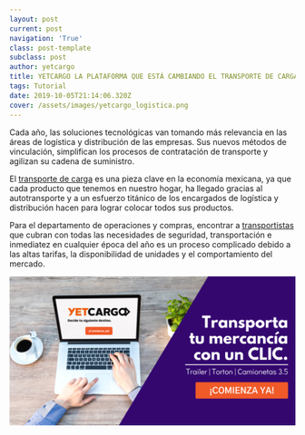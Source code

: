 ```yaml
---
layout: post
current: post
navigation: 'True'
class: post-template
subclass: post
author: yetcargo
title: YETCARGO LA PLATAFORMA QUE ESTÁ CAMBIANDO EL TRANSPORTE DE CARGA EN MÉXICO
tags: Tutorial
date: 2019-10-05T21:14:06.320Z
cover: /assets/images/yetcargo_logistica.png
---
```

Cada año, las soluciones tecnológicas van tomando más relevancia en las áreas de logística y distribución de las empresas. Sus nuevos métodos de vinculación, simplifican los procesos de contratación de transporte y agilizan su cadena de suministro.

El [transporte de carga](https://www.yetcargo.com) es una pieza clave en la economía mexicana, ya que cada producto que tenemos en nuestro hogar, ha llegado gracias al autotransporte y a un esfuerzo titánico de los encargados de logística y distribución hacen para lograr colocar todos sus productos.

Para el departamento de operaciones y compras, encontrar a [transportistas](https://blog.yetcargo.com/se-est%C3%A1n-acabando-los-operadores-de-carga-en-m%C3%A9xico) que cubran con todas las necesidades de seguridad, transportación e inmediatez en cualquier época del año es un proceso complicado debido a las altas tarifas, la disponibilidad de unidades y el comportamiento del mercado.

[!["YetCargo"](/assets/images/yetcargo_transporte_de_carga_blog.png)](https://yetcargo.com/empresas)